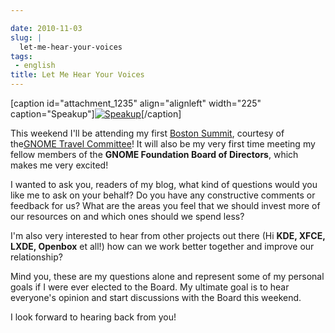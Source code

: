 ```yaml
---

date: 2010-11-03
slug: |
  let-me-hear-your-voices
tags:
 - english
title: Let Me Hear Your Voices
---
```


\[caption id="attachment_1235" align="alignleft" width="225"
caption="Speakup"\][![Speakup](http://www.ogmaciel.com/wp-content/uploads/2010/11/2848828560_6d36a3fbeb-225x300.jpg)](http://www.ogmaciel.com/wp-content/uploads/2010/11/2848828560_6d36a3fbeb.jpg)\[/caption\]

This weekend I'll be attending my first [Boston
Summit](http://live.gnome.org/Boston2010), courtesy of the[GNOME Travel
Committee](http://live.gnome.org/Travel)! It will also be my very first
time meeting my fellow members of the **GNOME Foundation Board of
Directors**, which makes me very excited!

I wanted to ask you, readers of my blog, what kind of questions would
you like me to ask on your behalf? Do you have any constructive comments
or feedback for us? What are the areas you feel that we should invest
more of our resources on and which ones should we spend less?

I'm also very interested to hear from other projects out there (Hi
**KDE, XFCE, LXDE, Openbox** et all!) how can we work better together
and improve our relationship?

Mind you, these are my questions alone and represent some of my personal
goals if I were ever elected to the Board. My ultimate goal is to hear
everyone's opinion and start discussions with the Board this weekend.

I look forward to hearing back from you!
